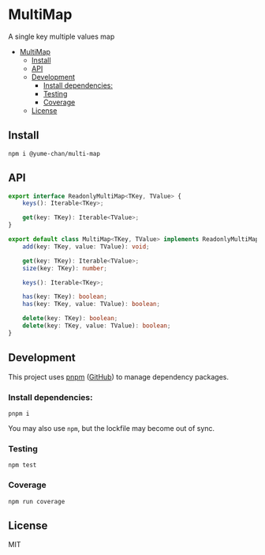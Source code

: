 # MultiMap

A single key multiple values map

- [MultiMap](#MultiMap)
  - [Install](#Install)
  - [API](#API)
  - [Development](#Development)
    - [Install dependencies:](#Install-dependencies)
    - [Testing](#Testing)
    - [Coverage](#Coverage)
  - [License](#License)

## Install

``` shell
npm i @yume-chan/multi-map
```

## API

``` ts
export interface ReadonlyMultiMap<TKey, TValue> {
    keys(): Iterable<TKey>;

    get(key: TKey): Iterable<TValue>;
}

export default class MultiMap<TKey, TValue> implements ReadonlyMultiMap<TKey, TValue> {
    add(key: TKey, value: TValue): void;

    get(key: TKey): Iterable<TValue>;
    size(key: TKey): number;

    keys(): Iterable<TKey>;

    has(key: TKey): boolean;
    has(key: TKey, value: TValue): boolean;

    delete(key: TKey): boolean;
    delete(key: TKey, value: TValue): boolean;
}
```

## Development

This project uses [pnpm](https://pnpm.js.org/) ([GitHub](https://github.com/pnpm/pnpm)) to manage dependency packages.

### Install dependencies:

``` shell
pnpm i
```

You may also use `npm`, but the lockfile may become out of sync.

### Testing

``` shell
npm test
```

### Coverage

``` shell
npm run coverage
```

## License

MIT
